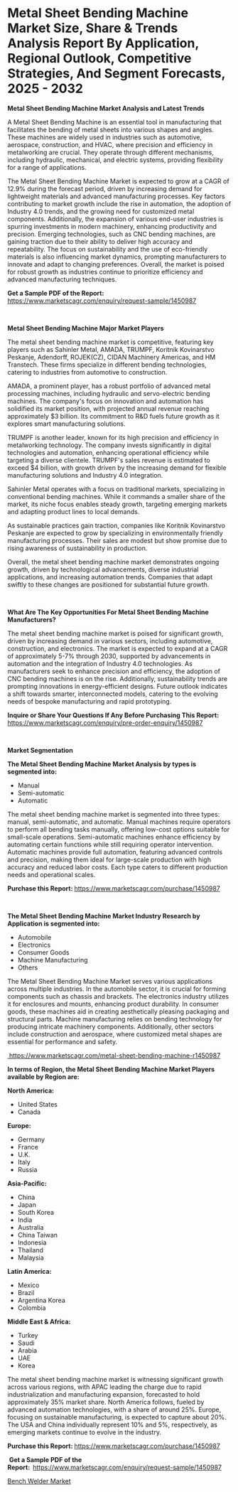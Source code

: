 <p><h1>Metal Sheet Bending Machine Market Size, Share & Trends Analysis Report By Application, Regional Outlook, Competitive Strategies, And Segment Forecasts, 2025 - 2032</h1></p><p><strong>Metal Sheet Bending Machine Market Analysis and Latest Trends</strong></p>
<p><p>A Metal Sheet Bending Machine is an essential tool in manufacturing that facilitates the bending of metal sheets into various shapes and angles. These machines are widely used in industries such as automotive, aerospace, construction, and HVAC, where precision and efficiency in metalworking are crucial. They operate through different mechanisms, including hydraulic, mechanical, and electric systems, providing flexibility for a range of applications.</p><p>The Metal Sheet Bending Machine Market is expected to grow at a CAGR of 12.9% during the forecast period, driven by increasing demand for lightweight materials and advanced manufacturing processes. Key factors contributing to market growth include the rise in automation, the adoption of Industry 4.0 trends, and the growing need for customized metal components. Additionally, the expansion of various end-user industries is spurring investments in modern machinery, enhancing productivity and precision. Emerging technologies, such as CNC bending machines, are gaining traction due to their ability to deliver high accuracy and repeatability. The focus on sustainability and the use of eco-friendly materials is also influencing market dynamics, prompting manufacturers to innovate and adapt to changing preferences. Overall, the market is poised for robust growth as industries continue to prioritize efficiency and advanced manufacturing techniques.</p></p>
<p><strong>Get a Sample PDF of the Report:&nbsp;</strong> <a href="https://www.marketscagr.com/enquiry/request-sample/1450987?utm_campaign=1126&utm_medium=2&utm_source=Github&utm_content=ia&utm_term=09042025&utm_id=metal-sheet-bending-machine">https://www.marketscagr.com/enquiry/request-sample/1450987</a></p>
<p>&nbsp;</p>
<p><strong>Metal Sheet Bending Machine Major Market Players</strong></p>
<p><p>The metal sheet bending machine market is competitive, featuring key players such as Sahinler Metal, AMADA, TRUMPF, Koritnik Kovinarstvo Peskanje, Adendorff, ROJEK(CZ), CIDAN Machinery Americas, and HM Transtech. These firms specialize in different bending technologies, catering to industries from automotive to construction.</p><p>AMADA, a prominent player, has a robust portfolio of advanced metal processing machines, including hydraulic and servo-electric bending machines. The company's focus on innovation and automation has solidified its market position, with projected annual revenue reaching approximately $3 billion. Its commitment to R&D fuels future growth as it explores smart manufacturing solutions.</p><p>TRUMPF is another leader, known for its high precision and efficiency in metalworking technology. The company invests significantly in digital technologies and automation, enhancing operational efficiency while targeting a diverse clientele. TRUMPF's sales revenue is estimated to exceed $4 billion, with growth driven by the increasing demand for flexible manufacturing solutions and Industry 4.0 integration.</p><p>Sahinler Metal operates with a focus on traditional markets, specializing in conventional bending machines. While it commands a smaller share of the market, its niche focus enables steady growth, targeting emerging markets and adapting product lines to local demands.</p><p>As sustainable practices gain traction, companies like Koritnik Kovinarstvo Peskanje are expected to grow by specializing in environmentally friendly manufacturing processes. Their sales are modest but show promise due to rising awareness of sustainability in production.</p><p>Overall, the metal sheet bending machine market demonstrates ongoing growth, driven by technological advancements, diverse industrial applications, and increasing automation trends. Companies that adapt swiftly to these changes are positioned for substantial future growth.</p></p>
<p>&nbsp;</p>
<p><strong>What Are The Key Opportunities For Metal Sheet Bending Machine Manufacturers?</strong></p>
<p><p>The metal sheet bending machine market is poised for significant growth, driven by increasing demand in various sectors, including automotive, construction, and electronics. The market is expected to expand at a CAGR of approximately 5-7% through 2030, supported by advancements in automation and the integration of Industry 4.0 technologies. As manufacturers seek to enhance precision and efficiency, the adoption of CNC bending machines is on the rise. Additionally, sustainability trends are prompting innovations in energy-efficient designs. Future outlook indicates a shift towards smarter, interconnected models, catering to the evolving needs of bespoke manufacturing and rapid prototyping.</p></p>
<p><strong>Inquire or Share Your Questions If Any Before Purchasing This Report:</strong> <a href="https://www.marketscagr.com/enquiry/pre-order-enquiry/1450987?utm_campaign=1126&utm_medium=2&utm_source=Github&utm_content=ia&utm_term=09042025&utm_id=metal-sheet-bending-machine">https://www.marketscagr.com/enquiry/pre-order-enquiry/1450987</a></p>
<p>&nbsp;</p>
<p><strong>Market Segmentation</strong></p>
<p><strong>The Metal Sheet Bending Machine Market Analysis by types is segmented into:</strong></p>
<p><ul><li>Manual</li><li>Semi-automatic</li><li>Automatic</li></ul></p>
<p><p>The metal sheet bending machine market is segmented into three types: manual, semi-automatic, and automatic. Manual machines require operators to perform all bending tasks manually, offering low-cost options suitable for small-scale operations. Semi-automatic machines enhance efficiency by automating certain functions while still requiring operator intervention. Automatic machines provide full automation, featuring advanced controls and precision, making them ideal for large-scale production with high accuracy and reduced labor costs. Each type caters to different production needs and operational scales.</p></p>
<p><strong>Purchase this Report:&nbsp;</strong><a href="https://www.marketscagr.com/purchase/1450987?utm_campaign=1126&utm_medium=2&utm_source=Github&utm_content=ia&utm_term=09042025&utm_id=metal-sheet-bending-machine">https://www.marketscagr.com/purchase/1450987</a></p>
<p>&nbsp;</p>
<p><strong>The Metal Sheet Bending Machine Market Industry Research by Application is segmented into:</strong></p>
<p><ul><li>Automobile</li><li>Electronics</li><li>Consumer Goods</li><li>Machine Manufacturing</li><li>Others</li></ul></p>
<p><p>The Metal Sheet Bending Machine Market serves various applications across multiple industries. In the automobile sector, it is crucial for forming components such as chassis and brackets. The electronics industry utilizes it for enclosures and mounts, enhancing product durability. In consumer goods, these machines aid in creating aesthetically pleasing packaging and structural parts. Machine manufacturing relies on bending technology for producing intricate machinery components. Additionally, other sectors include construction and aerospace, where customized metal shapes are essential for performance and safety.</p></p>
<p><a href="https://www.marketscagr.com/metal-sheet-bending-machine-r1450987?utm_campaign=1126&utm_medium=2&utm_source=Github&utm_content=ia&utm_term=09042025&utm_id=metal-sheet-bending-machine">&nbsp;https://www.marketscagr.com/metal-sheet-bending-machine-r1450987</a></p>
<p><strong>In terms of Region, the Metal Sheet Bending Machine Market Players available by Region are:</strong></p>
<p>
    <p> <strong> North America: </strong>
        <ul>
            <li>United States</li>
            <li>Canada</li>
        </ul>
        </p> 
    <p> <strong> Europe: </strong>
        <ul>
            <li>Germany</li>
            <li>France</li>
            <li>U.K.</li>
            <li>Italy</li>
            <li>Russia</li>
        </ul>
        </p> 
    <p> <strong> Asia-Pacific: </strong>
        <ul>
            <li>China</li>
            <li>Japan</li>
            <li>South Korea</li>
            <li>India</li>
            <li>Australia</li>
            <li>China Taiwan</li>
            <li>Indonesia</li>
            <li>Thailand</li>
            <li>Malaysia</li>
        </ul>
        </p> 
    <p> <strong> Latin America: </strong>
        <ul>
            <li>Mexico</li>
            <li>Brazil</li>
            <li>Argentina Korea</li>
            <li>Colombia</li>
        </ul>
        </p> 
    <p> <strong> Middle East & Africa: </strong>
        <ul>
            <li>Turkey</li>
            <li>Saudi</li>
            <li>Arabia</li>
            <li>UAE</li>
            <li>Korea</li>
        </ul>
    </p>
    </p>
<p><p>The metal sheet bending machine market is witnessing significant growth across various regions, with APAC leading the charge due to rapid industrialization and manufacturing expansion, forecasted to hold approximately 35% market share. North America follows, fueled by advanced automation technologies, with a share of around 25%. Europe, focusing on sustainable manufacturing, is expected to capture about 20%. The USA and China individually represent 10% and 5%, respectively, as emerging markets continue to evolve in the industry.</p></p>
<p><strong>Purchase this Report: </strong><a href="https://www.marketscagr.com/purchase/1450987?utm_campaign=1126&utm_medium=2&utm_source=Github&utm_content=ia&utm_term=09042025&utm_id=metal-sheet-bending-machine">https://www.marketscagr.com/purchase/1450987</a></p>
<p>&nbsp;<strong>Get a Sample PDF of the Report:&nbsp;&nbsp;</strong><a href="https://www.marketscagr.com/enquiry/request-sample/1450987?utm_campaign=1126&utm_medium=2&utm_source=Github&utm_content=ia&utm_term=09042025&utm_id=metal-sheet-bending-machine">https://www.marketscagr.com/enquiry/request-sample/1450987</a></p>
<p><strong></strong></p>
<p><p><a href="https://github.com/gdfhhhj/Market-Research-Report-List-7/blob/main/bench-welder-market.md?utm_campaign=1126&utm_medium=2&utm_source=Github&utm_content=ia&utm_term=09042025&utm_id=metal-sheet-bending-machine">Bench Welder Market</a></p></p>